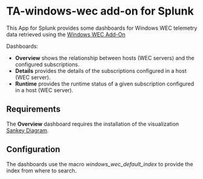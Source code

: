 # TA-windows-wec add-on for Splunk

This App for Splunk provides some dashboards for Windows WEC telemetry data retrieved using the [Windows WEC Add-On](https://splunkbase.splunk.com/app/5007/)

Dashboards:

- **Overview** shows the relationship between hosts (WEC servers) and the configured subscriptions.
- **Details** provides the details of the subscriptions configured in a host (WEC server).
- **Runtime** provides the runtime status of a given subscription configured in a host (WEC server).

## Requirements

The **Overview** dashboard requires the installation of the visualization [Sankey Diagram](https://splunkbase.splunk.com/app/3112/).

## Configuration

The dashboards use the macro *windows_wec_default_index* to provide the index from where to search.